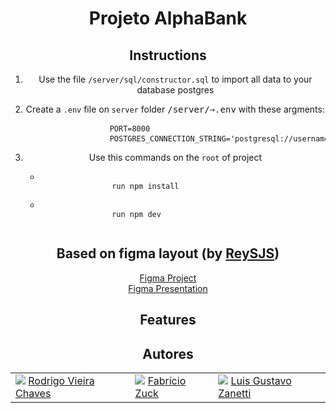 <h1 align="center"> Projeto AlphaBank </h1>
<section align="center">
    <h2>Instructions</h2>
    <ol>
        <li>
            <p>Use the file <code>/server/sql/constructor.sql</code> to import all data to your database postgres</p>
        </li>
        <li>
            <p>Create a <code>.env</code> file on <code>server</code> folder <kbd><kbd><samp>/server/</samp></kbd>⇒<kbd><samp>.env</samp></kbd></kbd> with these argments:</p>
            <pre align="left">
                <code>PORT=<kbd>8000</kbd></code>
                <code>POSTGRES_CONNECTION_STRING='postgresql://<kbd>username</kbd>:<kbd>password</kbd>@localhost:5432/<kbd>database_name</kbd>'</code></pre>
        </li>
        <li>
            <p>Use this commands on the <code>root</code> of project</p>
            <ul align="left">
                <li><code>
                run npm install
                </code></li>
                <li><code>
                run npm dev
                </code></li>
            </ul>
        </li>
    </ol>
</section>
<section align="center">
    <h2>Based on figma layout (by <a href="https://github.com/ReySJS">ReySJS</a>)</h2>
    <a href="https://www.figma.com/file/2Ll2FtXbzRcW2TsZbcTzZp/Bunker?node-id=4%3A15">Figma Project</a>
    <br>
    <a href="https://www.figma.com/proto/2Ll2FtXbzRcW2TsZbcTzZp/Bunker?page-id=4%3A15&node-id=7%3A155&viewport=355%2C526%2C0.08&scaling=min-zoom&starting-point-node-id=7%3A155&show-proto-sidebar=1">Figma Presentation</a>
</section>
<section align="center">
    <h2>Features</h2>
    <ol>
    </ol>
</section>
<section align="center">
    <h2>Autores</h2>
    <table>
        <tr>
            <td>
                <img src="https://avatars.githubusercontent.com/u/91415563?v=4" />
                <a href="https://github.com/Rodrigo-Vieira-Chaves">Rodrigo Vieira Chaves</a>
            </td>
            <td>
                <img src="https://avatars.githubusercontent.com/u/91493002?v=4" />
                <a href="https://github.com/SkyvengerLL">Fabrício Zuck</a>
            </td>
            <td>
                <img src="https://avatars.githubusercontent.com/u/49000286?v=4" />
                <a href="https://github.com/LuisGustavoCZP">Luis Gustavo Zanetti</a>
            </td>
        </tr>
    </table>
</section>
 

